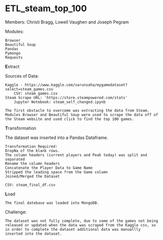 # ETL_steam_top_100

Members: Christi Bragg, Lowell Vaughen and Joseph Pegram

Modules:

    Browser
    Beautiful Soup
    Pandas
    Pymongo
    Requests

**E**xtract

Sources of Data:


    Kaggle - https://www.kaggle.com/varunsaha/mygamedataset?select=steam_games.csv
        CSV: steam_games.csv
    Steam Scrape URL: 'https://store.steampowered.com/stats'
        Jupyter Notebook: steam_self_changed.ipynb

    The first obstacle to overcome was extracting the data from Steam. Modules Browser and Beautiful Soup were used to scrape the data off of the Steam website and used click to find the top 100 games.

**T**ransformation

The dataset was inserted into a Pandas Dataframe.

    Transformation Required:
    DropNa of the blank rows.
    The column headers (current players and Peak today) was split and separated
    Rename the column headers
    Concatenate the Player Data to Game Name
    Stripped the leading space from the Game column
    Joined/Merged the Dataset
    
    CSV: steam_final_df.csv

**L**oad

    The final datebase was loaded into MongoDB.


Challenge:

    The dataset was not fully complete, due to some of the games not being released or updated when the data was scraped from the Kaggle csv, so in order to complete the dataset additional data was manuallly inserted into the dataset.
